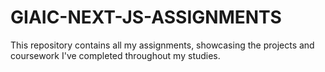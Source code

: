 # GIAIC-NEXT-JS-ASSIGNMENTS
This repository contains all my assignments, showcasing the projects and coursework I've completed throughout my studies.
